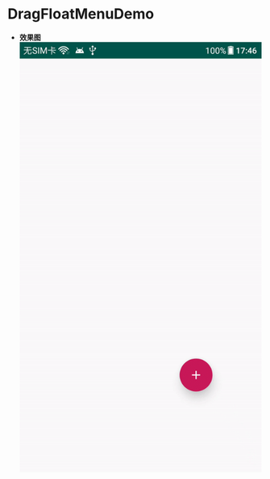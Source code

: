 # DragFloatMenuDemo
-  **效果图**
![# DragFloatMenuDemo](https://raw.githubusercontent.com/bihailantian/DragFloatMenuDemo/master/gif/effect1.gif?raw=true)